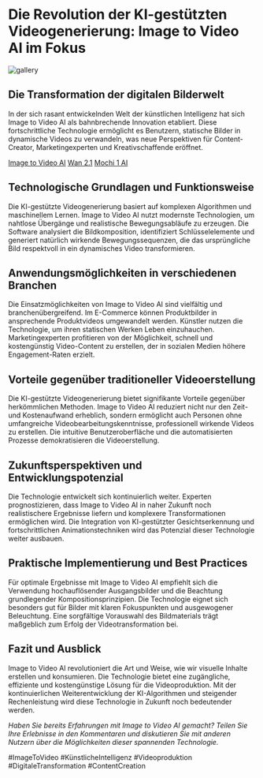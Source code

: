 # Die Revolution der KI-gestützten Videogenerierung: Image to Video AI im Fokus

![gallery](https://github.com/user-attachments/assets/37850718-ce5a-4f00-bf68-aacda8efd113)


## Die Transformation der digitalen Bilderwelt

In der sich rasant entwickelnden Welt der künstlichen Intelligenz hat sich Image to Video AI als bahnbrechende Innovation etabliert. Diese fortschrittliche Technologie ermöglicht es Benutzern, statische Bilder in dynamische Videos zu verwandeln, was neue Perspektiven für Content-Creator, Marketingexperten und Kreativschaffende eröffnet.

[Image to Video AI](https://imagetovideoai.app/de)
[Wan 2.1](https://wan21.org/de)
[Mochi 1 AI](https://mochi1ai.com/de)

## Technologische Grundlagen und Funktionsweise

Die KI-gestützte Videogenerierung basiert auf komplexen Algorithmen und maschinellem Lernen. Image to Video AI nutzt modernste Technologien, um nahtlose Übergänge und realistische Bewegungsabläufe zu erzeugen. Die Software analysiert die Bildkomposition, identifiziert Schlüsselelemente und generiert natürlich wirkende Bewegungssequenzen, die das ursprüngliche Bild respektvoll in ein dynamisches Video transformieren.

## Anwendungsmöglichkeiten in verschiedenen Branchen

Die Einsatzmöglichkeiten von Image to Video AI sind vielfältig und branchenübergreifend. Im E-Commerce können Produktbilder in ansprechende Produktvideos umgewandelt werden. Künstler nutzen die Technologie, um ihren statischen Werken Leben einzuhauchen. Marketingexperten profitieren von der Möglichkeit, schnell und kostengünstig Video-Content zu erstellen, der in sozialen Medien höhere Engagement-Raten erzielt.

## Vorteile gegenüber traditioneller Videoerstellung

Die KI-gestützte Videogenerierung bietet signifikante Vorteile gegenüber herkömmlichen Methoden. Image to Video AI reduziert nicht nur den Zeit- und Kostenaufwand erheblich, sondern ermöglicht auch Personen ohne umfangreiche Videobearbeitungskenntnisse, professionell wirkende Videos zu erstellen. Die intuitive Benutzeroberfläche und die automatisierten Prozesse demokratisieren die Videoerstellung.

## Zukunftsperspektiven und Entwicklungspotenzial

Die Technologie entwickelt sich kontinuierlich weiter. Experten prognostizieren, dass Image to Video AI in naher Zukunft noch realistischere Ergebnisse liefern und komplexere Transformationen ermöglichen wird. Die Integration von KI-gestützter Gesichtserkennung und fortschrittlichen Animationstechniken wird das Potenzial dieser Technologie weiter ausbauen.

## Praktische Implementierung und Best Practices

Für optimale Ergebnisse mit Image to Video AI empfiehlt sich die Verwendung hochauflösender Ausgangsbilder und die Beachtung grundlegender Kompositionsprinzipien. Die Technologie eignet sich besonders gut für Bilder mit klaren Fokuspunkten und ausgewogener Beleuchtung. Eine sorgfältige Vorauswahl des Bildmaterials trägt maßgeblich zum Erfolg der Videotransformation bei.

## Fazit und Ausblick

Image to Video AI revolutioniert die Art und Weise, wie wir visuelle Inhalte erstellen und konsumieren. Die Technologie bietet eine zugängliche, effiziente und kostengünstige Lösung für die Videoproduktion. Mit der kontinuierlichen Weiterentwicklung der KI-Algorithmen und steigender Rechenleistung wird diese Technologie in Zukunft noch bedeutender werden.

*Haben Sie bereits Erfahrungen mit Image to Video AI gemacht? Teilen Sie Ihre Erlebnisse in den Kommentaren und diskutieren Sie mit anderen Nutzern über die Möglichkeiten dieser spannenden Technologie.*

#ImageToVideo #KünstlicheIntelligenz #Videoproduktion #DigitaleTransformation #ContentCreation
